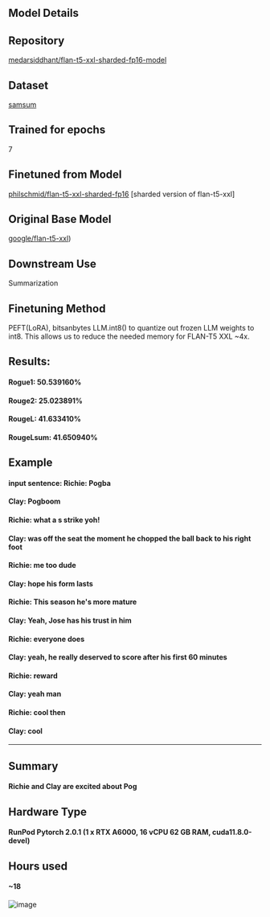 ## Model Details

## Repository<br>
[medarsiddhant/flan-t5-xxl-sharded-fp16-model](https://huggingface.co/medarsiddhant/flan-t5-xxl-sharded-fp16-model)<br>

## Dataset<br>
[samsum](https://huggingface.co/datasets/samsum)<br>

## Trained for epochs<br>
7<br>

## Finetuned from Model<br>
[philschmid/flan-t5-xxl-sharded-fp16](philschmid/flan-t5-xxl-sharded-fp16) [sharded version of flan-t5-xxl]<br>

## Original Base Model<br>
[google/flan-t5-xxl](https://huggingface.co/google/flan-t5-xxl))<br>

## Downstream Use<br>
Summarization<br>

## Finetuning Method<br>
PEFT(LoRA), bitsanbytes LLM.int8() to quantize out frozen LLM weights to int8. This allows us to reduce the needed memory for FLAN-T5 XXL ~4x.<br>

## Results:
#### Rogue1: 50.539160%<br>
#### Rouge2: 25.023891%<br>
#### RougeL: 41.633410%<br>
#### RougeLsum: 41.650940%<br>

## Example<br>
#### input sentence: Richie: Pogba<br>
#### Clay: Pogboom<br>
#### Richie: what a s strike yoh!<br>
#### Clay: was off the seat the moment he chopped the ball back to his right foot<br>
#### Richie: me too dude<br>
#### Clay: hope his form lasts<br>
#### Richie: This season he's more mature<br>
#### Clay: Yeah, Jose has his trust in him<br>
#### Richie: everyone does<br>
#### Clay: yeah, he really deserved to score after his first 60 minutes<br>
#### Richie: reward<br>
#### Clay: yeah man<br>
#### Richie: cool then <br>
#### Clay: cool<br>
------------------------------------------------------------
## Summary<br>
#### Richie and Clay are excited about Pog

## Hardware Type<br>
#### RunPod Pytorch 2.0.1 (1 x RTX A6000, 16 vCPU 62 GB RAM, cuda11.8.0-devel)<br>
## Hours used
#### ~18
![image](https://github.com/siddhantmedar/PEFT-FLAN-T5-XXL-Sharded-FP16-Model/assets/15628564/064affec-6a5b-4bee-a991-4022efcb17c7)
